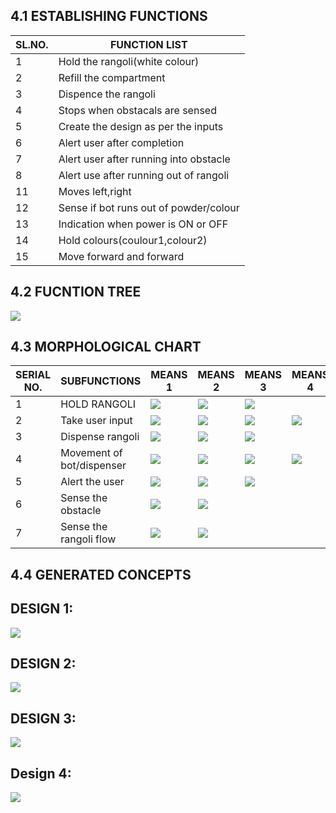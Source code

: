 
## 4.1 ESTABLISHING FUNCTIONS
|SL.NO.|FUNCTION LIST|
|------|-------------|
|1|Hold the rangoli(white colour)|
|2|Refill the compartment|
|3|Dispence the rangoli|
|4|Stops when obstacals are sensed|
|5|Create the design as per the inputs|
|6|Alert user after completion|
|7|Alert user after running into obstacle|
|8|Alert use after running out of rangoli|
|11|Moves left,right|
|12|Sense if bot runs out of powder/colour|
|13|Indication when power is ON or OFF|
|14|Hold colours(coulour1,colour2)|
|15|Move forward and forward|


## 4.2 FUCNTION TREE
![](https://i.postimg.cc/9XkFh9bT/Server-Network-Diagram.jpg)




## 4.3 MORPHOLOGICAL CHART

|SERIAL NO.|SUBFUNCTIONS|MEANS 1|MEANS 2|MEANS 3|MEANS 4|
|----------|------------|-------|-------|-------|-------|
|1|HOLD RANGOLI|![](https://i.postimg.cc/rpYQVGYf/cylindrical-compartment.png)|![](https://i.postimg.cc/bwyT1V76/funnel.png)|![](https://i.postimg.cc/zG2nKzSB/mesh-rollers.png)|
|2|Take user input|![](https://i.postimg.cc/cCc3H0Ld/mobile-app.png)|![](https://i.postimg.cc/66VnzLLF/push-button.png)|![](https://i.postimg.cc/dt4dcsfB/toggle-switch.png)|![](https://i.postimg.cc/ry9R5yqk/bluetooth.png)|
|3|Dispense rangoli|![](https://i.postimg.cc/zG2nKzSB/mesh-rollers.png)|![](https://i.postimg.cc/qqm7SR76/stopper.png)|![](https://i.postimg.cc/Yq90g1X6/flaps.png)|
|4|Movement of bot/dispenser|![](https://i.postimg.cc/Y9MqSgGm/wheels.png)|![](https://i.postimg.cc/nhqJQrtK/belt-and-pulley.png)|![](https://i.postimg.cc/MTp24Yft/robotic-arm.png)|![](https://i.postimg.cc/QNPG418k/belt-with-motor.png)|
|5|Alert the user|![](https://i.postimg.cc/7LqpGN9D/buzzer.png)|![](https://i.postimg.cc/qRRSQMW5/notification.png)|![](https://i.postimg.cc/RC3VZMqd/speaker.png)|
|6|Sense the obstacle|![](https://i.postimg.cc/7L6rtV29/IR-sensor.png)|![](https://i.postimg.cc/W1PTKcZ1/ultra.png)|
|7|Sense the rangoli flow|![](https://i.postimg.cc/7L6rtV29/IR-sensor.png)|![](https://i.postimg.cc/5twLGBWH/flow-sensor.png)





## 4.4 GENERATED CONCEPTS


## DESIGN 1:
![](https://i.postimg.cc/RqrJgTpz/DEISGN-1.jpg)


## DESIGN 2:
![](https://i.postimg.cc/fyKDFYgq/Whats-App-Image-2022-01-15-at-11-15-01-PM.jpg)

## DESIGN 3:
![](https://i.postimg.cc/Px9MkYVS/DESIGN-3.jpg)

## Design 4:
![](https://i.postimg.cc/bYSddLsL/Whats-App-Image-2022-01-19-at-1-26-04-PM.jpg)
